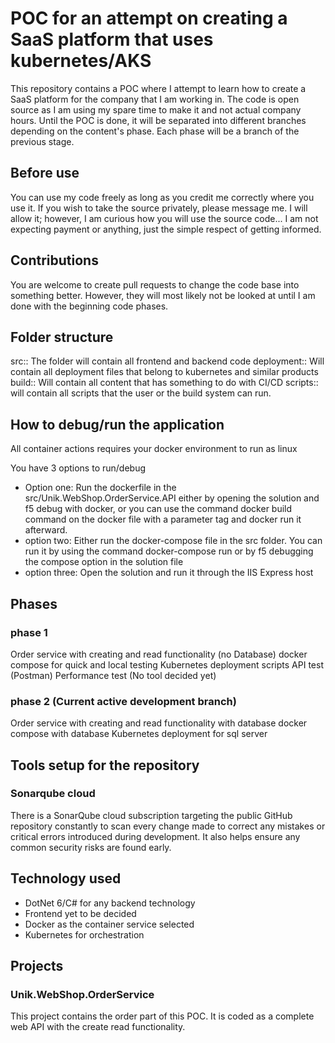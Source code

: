 # POC for an attempt on creating a SaaS platform that uses kubernetes/AKS
This repository contains a POC where I attempt to learn how to create a SaaS platform for the company that I am working in. The code is open source as I am using my spare time to make it and not actual company hours. Until the POC is done, it will be separated into different branches depending on the content's phase. Each phase will be a branch of the previous stage.

## Before use
You can use my code freely as long as you credit me correctly where you use it. If you wish to take the source privately, please message me. I will allow it; however, I am curious how you will use the source code... I am not expecting payment or anything, just the simple respect of getting informed.

## Contributions
You are welcome to create pull requests to change the code base into something better. However, they will most likely not be looked at until I am done with the beginning code phases.

## Folder structure
src:: The folder will contain all frontend and backend code
deployment:: Will contain all deployment files that belong to kubernetes and similar products
build:: Will contain all content that has something to do with CI/CD
scripts:: will contain all scripts that the user or the build system can run.

## How to debug/run the application
All container actions requires your docker environment to run as linux

You have 3 options to run/debug
- Option one: Run the dockerfile in the src/Unik.WebShop.OrderService.API either by opening the solution and f5 debug with docker, or you can use the command docker build command on the docker file with a parameter tag and docker run it afterward.
- option two: Either run the docker-compose file in the src folder. You can run it by using the command docker-compose run or by f5 debugging the compose option in the solution file
- option three: Open the solution and run it through the IIS Express host

## Phases
### phase 1
Order service with creating and read functionality (no Database)
docker compose for quick and local testing
Kubernetes deployment scripts
API test (Postman)
Performance test (No tool decided yet)

### phase 2 (Current active development branch)
Order service with creating and read functionality with database
docker compose with database
Kubernetes deployment for sql server

## Tools setup for the repository 
### Sonarqube cloud
There is a SonarQube cloud subscription targeting the public GitHub repository constantly to scan every change made to correct any mistakes or critical errors introduced during development. It also helps ensure any common security risks are found early.

## Technology used
- DotNet 6/C# for any backend technology
- Frontend yet to be decided 
- Docker as the container service selected
- Kubernetes for orchestration

## Projects
### Unik.WebShop.OrderService
This project contains the order part of this POC. It is coded as a complete web API with the create read functionality.